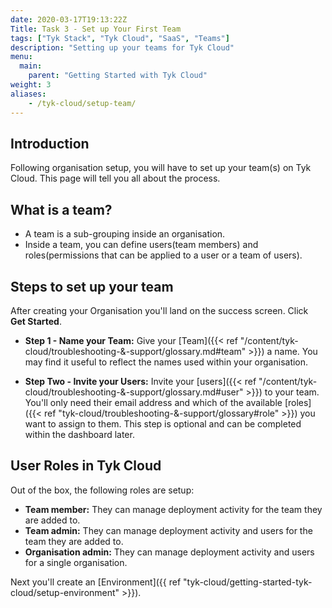 ```yaml
---
date: 2020-03-17T19:13:22Z
Title: Task 3 - Set up Your First Team
tags: ["Tyk Stack", "Tyk Cloud", "SaaS", "Teams"]
description: "Setting up your teams for Tyk Cloud"
menu:
  main:
    parent: "Getting Started with Tyk Cloud"
weight: 3
aliases:
    - /tyk-cloud/setup-team/
---
```


## Introduction

Following organisation setup, you will have to set up your team(s) on Tyk Cloud. This page will tell you all about the process.

## What is a team?

* A team is a sub-grouping inside an organisation. 
* Inside a team, you can define users(team members) and roles(permissions that can be applied to a user or a team of users).

## Steps to set up your team

After creating your Organisation you'll land on the success screen. Click **Get Started**.

* **Step 1 - Name your Team:** Give your [Team]({{< ref "/content/tyk-cloud/troubleshooting-&-support/glossary.md#team" >}}) a name. You may find it useful to reflect the names used within your organisation.

* **Step Two - Invite your Users:** Invite your [users]({{< ref "/content/tyk-cloud/troubleshooting-&-support/glossary.md#user" >}}) to your team. You'll only need their email address and which of the available [roles]({{< ref "tyk-cloud/troubleshooting-&-support/glossary#role" >}}) you want to assign to them. This step is optional and can be completed within the dashboard later.

## User Roles in Tyk Cloud

Out of the box, the following roles are setup:

* **Team member:** They can manage deployment activity for the team they are added to.
* **Team admin:** They can manage deployment activity and users for the team they are added to.
* **Organisation admin:** They can manage deployment activity and users for a single organisation.

Next you'll create an [Environment]({{ ref "tyk-cloud/getting-started-tyk-cloud/setup-environment" >}}).

